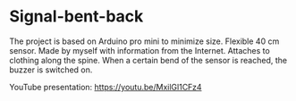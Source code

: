 # Signal-bent-back

The project is based on Arduino pro mini to minimize size. Flexible 40 cm sensor. Made by myself with information from the Internet. 
Attaches to clothing along the spine. When a certain bend of the sensor is reached, the buzzer is switched on. 

YouTube presentation: https://youtu.be/MxilGl1CFz4
